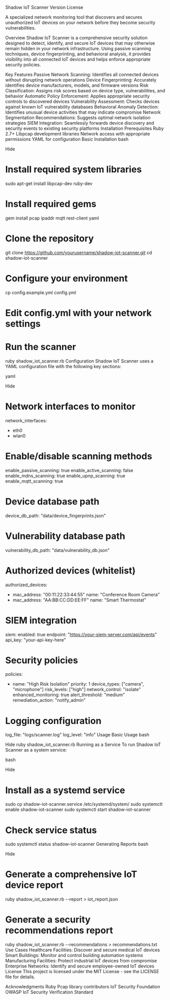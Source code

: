 Shadow IoT Scanner
Version
License

A specialized network monitoring tool that discovers and secures unauthorized IoT devices on your network before they become security vulnerabilities.

Overview
Shadow IoT Scanner is a comprehensive security solution designed to detect, identify, and secure IoT devices that may otherwise remain hidden in your network infrastructure. Using passive scanning techniques, device fingerprinting, and behavioral analysis, it provides visibility into all connected IoT devices and helps enforce appropriate security policies.

Key Features
Passive Network Scanning: Identifies all connected devices without disrupting network operations
Device Fingerprinting: Accurately identifies device manufacturers, models, and firmware versions
Risk Classification: Assigns risk scores based on device type, vulnerabilities, and behavior
Automatic Policy Enforcement: Applies appropriate security controls to discovered devices
Vulnerability Assessment: Checks devices against known IoT vulnerability databases
Behavioral Anomaly Detection: Identifies unusual device activities that may indicate compromise
Network Segmentation Recommendations: Suggests optimal network isolation strategies
SIEM Integration: Seamlessly forwards device discovery and security events to existing security platforms
Installation
Prerequisites
Ruby 2.7+
Libpcap development libraries
Network access with appropriate permissions
YAML for configuration
Basic Installation
bash

Hide
# Install required system libraries
sudo apt-get install libpcap-dev ruby-dev

# Install required gems
gem install pcap ipaddr mqtt rest-client yaml

# Clone the repository
git clone https://github.com/yourusername/shadow-iot-scanner.git
cd shadow-iot-scanner

# Configure your environment
cp config.example.yml config.yml
# Edit config.yml with your network settings

# Run the scanner
ruby shadow_iot_scanner.rb
Configuration
Shadow IoT Scanner uses a YAML configuration file with the following key sections:

yaml

Hide
# Network interfaces to monitor
network_interfaces:
  - eth0
  - wlan0

# Enable/disable scanning methods
enable_passive_scanning: true
enable_active_scanning: false
enable_mdns_scanning: true
enable_upnp_scanning: true
enable_mqtt_scanning: true

# Device database path
device_db_path: "data/device_fingerprints.json"

# Vulnerability database path
vulnerability_db_path: "data/vulnerability_db.json"

# Authorized devices (whitelist)
authorized_devices:
  - mac_address: "00:11:22:33:44:55"
    name: "Conference Room Camera"
  - mac_address: "AA:BB:CC:DD:EE:FF"
    name: "Smart Thermostat"

# SIEM integration
siem:
  enabled: true
  endpoint: "https://your-siem-server.com/api/events"
  api_key: "your-api-key-here"

# Security policies
policies:
  - name: "High Risk Isolation"
    priority: 1
    device_types: ["camera", "microphone"]
    risk_levels: ["high"]
    network_control: "isolate"
    enhanced_monitoring: true
    alert_threshold: "medium"
    remediation_action: "notify_admin"

# Logging configuration
log_file: "logs/scanner.log"
log_level: "info"
Usage
Basic Usage
bash

Hide
ruby shadow_iot_scanner.rb
Running as a Service
To run Shadow IoT Scanner as a system service:

bash

Hide
# Install as a systemd service
sudo cp shadow-iot-scanner.service /etc/systemd/system/
sudo systemctl enable shadow-iot-scanner
sudo systemctl start shadow-iot-scanner

# Check service status
sudo systemctl status shadow-iot-scanner
Generating Reports
bash

Hide
# Generate a comprehensive IoT device report
ruby shadow_iot_scanner.rb --report > iot_report.json

# Generate a security recommendations report
ruby shadow_iot_scanner.rb --recommendations > recommendations.txt
Use Cases
Healthcare Facilities: Discover and secure medical IoT devices
Smart Buildings: Monitor and control building automation systems
Manufacturing Facilities: Protect industrial IoT devices from compromise
Enterprise Networks: Identify and secure employee-owned IoT devices
License
This project is licensed under the MIT License - see the LICENSE file for details.

Acknowledgments
Ruby Pcap library contributors
IoT Security Foundation
OWASP IoT Security Verification Standard
